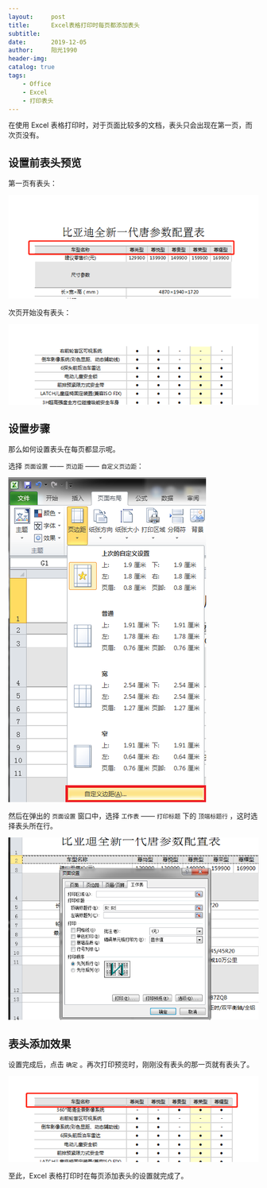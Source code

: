 ```yaml
---
layout:     post
title:      Excel表格打印时每页都添加表头
subtitle:   
date:       2019-12-05
author:     阳光1990
header-img: 
catalog: true
tags:
    - Office
    - Excel
    - 打印表头
---
```


在使用 Excel 表格打印时，对于页面比较多的文档，表头只会出现在第一页，而次页没有。

## 设置前表头预览

第一页有表头：

![](/img/blog_office_excel_print1.png)

次页开始没有表头：

![](/img/blog_office_excel_print2.png)

## 设置步骤

那么如何设置表头在每页都显示呢。 

选择 `页面设置` —— `页边距` —— `自定义页边距`：

![](/img/blog_office_excel_print3.png)

然后在弹出的 `页面设置` 窗口中，选择 `工作表` —— `打印标题` 下的 `顶端标题行` ，这时选择表头所在行。

![](/img/blog_office_excel_print4.png)

## 表头添加效果

设置完成后，点击 `确定` 。再次打印预览时，刚刚没有表头的那一页就有表头了。

![](/img/blog_office_excel_print5.png)

至此，Excel 表格打印时在每页添加表头的设置就完成了。